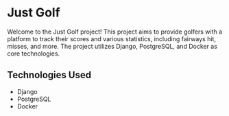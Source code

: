 # Just Golf

Welcome to the Just Golf project! This project aims to provide golfers with a platform to track their scores and various statistics, including fairways hit, misses, and more. The project utilizes Django, PostgreSQL, and Docker as core technologies.

## Technologies Used

- Django
- PostgreSQL
- Docker